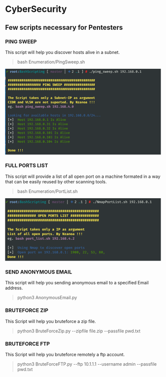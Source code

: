 # CyberSecurity
## Few scripts necessary for Pentesters

### PING SWEEP
This script will help you discover hosts alive in a subnet.

> bash Enumeration/PingSweep.sh

![Ping Sweep Screenshot](images/ping_sweep.png)

### FULL PORTS LIST
This script will provide a list of all open port on a machine formated in a way that can be easily reused by other scanning tools.

> bash Enumeration/PortList.sh

![Port List Screenshot](images/port_list.png)

### SEND ANONYMOUS EMAIL
This script will help you sending anonymous email to a specified Email address.

> python3 AnonymousEmail.py

### BRUTEFORCE ZIP
This Script will help you bruteforce a zip file.

> python3 BruteForceZip.py --zipfile file.zip --passfile pwd.txt

### BRUTEFORCE FTP
This Script will help you bruteforce remotely a ftp account.

> python3 BruteForceFTP.py --ftp 10.1.1.1 --username admin --passfile pwd.txt
